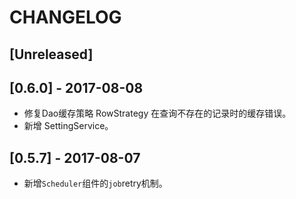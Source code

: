 # CHANGELOG

## [Unreleased]

## [0.6.0] - 2017-08-08

* 修复Dao缓存策略 RowStrategy 在查询不存在的记录时的缓存错误。
* 新增 SettingService。

## [0.5.7] - 2017-08-07

* 新增`Scheduler`组件的`job`retry机制。
